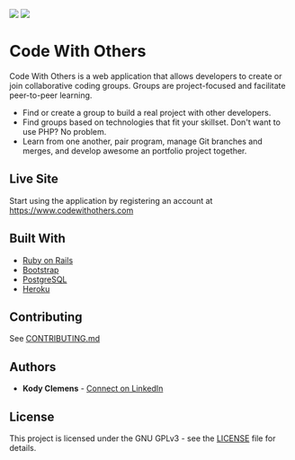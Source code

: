 ![](https://img.shields.io/travis/kodyclemens/code-with-others.svg?style=flat-square) ![](https://img.shields.io/uptimerobot/status/m781850396-179efea977baf224c72dab0e.svg?style=flat-square)

# Code With Others

Code With Others is a web application that allows developers to create or join collaborative coding groups. Groups are project-focused and facilitate peer-to-peer learning.

* Find or create a group to build a real project with other developers.
* Find groups based on technologies that fit your skillset. Don't want to use PHP? No problem.
* Learn from one another, pair program, manage Git branches and merges, and develop awesome an portfolio project together.

## Live Site

Start using the application by registering an account at https://www.codewithothers.com

## Built With

* [Ruby on Rails](https://rubyonrails.org/)
* [Bootstrap](https://getbootstrap.com/)
* [PostgreSQL](https://www.postgresql.org/)
* [Heroku](https://heroku.com/)

## Contributing

See [CONTRIBUTING.md](CONTRIBUTING.md)

## Authors

* **Kody Clemens** - [Connect on LinkedIn](https://www.linkedin.com/in/kody-clemens/)

## License

This project is licensed under the GNU GPLv3 - see the [LICENSE](LICENSE) file for details.
